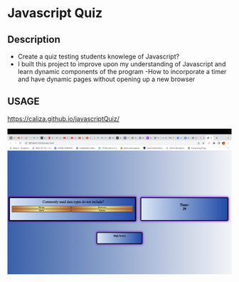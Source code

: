# Javascript Quiz

## Description


- Create a quiz testing students knowlege of Javascript?
- I built this project to improve upon my understanding of Javascript and learn dynamic components of the program
-How to incorporate a timer and have dynamic pages without opening up a new browser

## USAGE
https://caliza.github.io/javascriptQuiz/

![JavaScripQuiz!](javascripQuiz.jpg)
